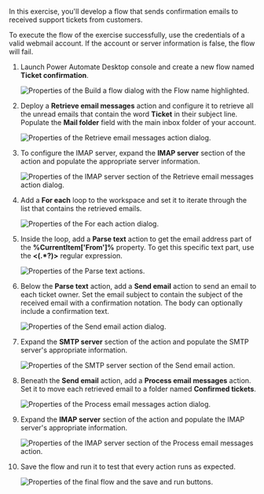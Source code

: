 In this exercise, you'll develop a flow that sends confirmation emails to received support tickets from customers.

To execute the flow of the exercise successfully, use the credentials of a valid webmail account. If the account or server information is false, the flow will fail.

1. Launch Power Automate Desktop console and create a new flow named **Ticket confirmation**.

    ![Properties of the Build a flow dialog with the Flow name highlighted.](..\media\exercise-new-flow.png)

1. Deploy a **Retrieve email messages** action and configure it to retrieve all the unread emails that contain the word **Ticket** in their subject line. Populate the **Mail folder** field with the main inbox folder of your account.

    ![Properties of the Retrieve email messages action dialog.](..\media\exercise-retrieve-emails-action.png)

1. To configure the IMAP server, expand the **IMAP server** section of the action and populate the appropriate server information.

    ![Properties of the IMAP server section of the Retrieve email messages action dialog.](..\media\exercise-retrieve-emails-action-imap.png)

1. Add a **For each** loop to the workspace and set it to iterate through the list that contains the retrieved emails.

    ![Properties of the For each action dialog.](..\media\exercise-for-each-action.png)

1. Inside the loop, add a **Parse text** action to get the email address part of the **%CurrentItem['From']%** property. To get this specific text part, use the **<(.*?)>** regular expression.

    ![Properties of the Parse text actions.](..\media\exercise-parse-text-action.png)

1. Below the **Parse text** action, add a **Send email** action to send an email to each ticket owner. Set the email subject to contain the subject of the received email with a confirmation notation. The body can optionally include a confirmation text.

    ![Properties of the Send email action dialog.](..\media\exercise-send-email-action.png)

1. Expand the **SMTP server** section of the action and populate the SMTP server's appropriate information.

    ![Properties of the SMTP server section of the Send email action.](..\media\exercise-send-email-action-smtp.png)

1. Beneath the **Send email** action, add a **Process email messages** action. Set it to move each retrieved email to a folder named **Confirmed tickets**.

    ![Properties of the Process email messages action dialog.](..\media\exercise-process-emails-action.png)

1. Expand the **IMAP server** section of the action and populate the IMAP server's appropriate information.

    ![Properties of the IMAP server section of the Process email messages action.](..\media\exercise-process-emails-action-imap.png)

1. Save the flow and run it to test that every action runs as expected.

    ![Properties of the final flow and the save and run buttons.](..\media\exercise-final-flow.png)
